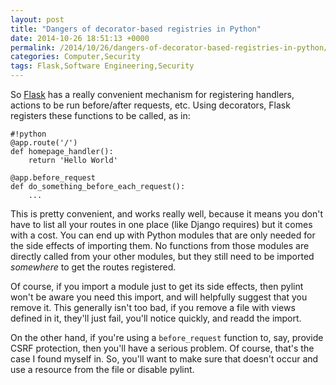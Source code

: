 ```yaml
---
layout: post
title: "Dangers of decorator-based registries in Python"
date: 2014-10-26 18:51:13 +0000
permalink: /2014/10/26/dangers-of-decorator-based-registries-in-python/
categories: Computer,Security
tags: Flask,Software Engineering,Security
---
```

So [Flask](http://flask.pocoo.org/) has a really convenient mechanism for registering handlers, actions to be run before/after requests, etc.  Using decorators, Flask registers these functions to be called, as in:

    #!python
    @app.route('/')
    def homepage_handler():
        return 'Hello World'

    @app.before_request
    def do_something_before_each_request():
        ...

This is pretty convenient, and works really well, because it means you don't have to list all your routes in one place (like Django requires) but it comes with a cost.  You can end up with Python modules that are only needed for the side effects of importing them.  No functions from those modules are directly called from your other modules, but they still need to be imported *somewhere* to get the routes registered.  

Of course, if you import a module just to get its side effects, then pylint won't be aware you need this import, and will helpfully suggest that you remove it.  This generally isn't too bad, if you remove a file with views defined in it, they'll just fail, you'll notice quickly, and readd the import.

On the other hand, if you're using a `before_request` function to, say, provide CSRF protection, then you'll have a serious problem.  Of course, that's the case I found myself in.  So, you'll want to make sure that doesn't occur and use a resource from the file or disable pylint.
